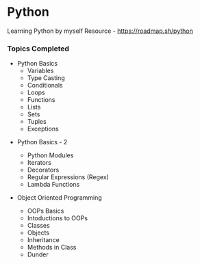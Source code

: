 
# Python

Learning Python by myself 
Resource - https://roadmap.sh/python

### Topics Completed
* Python Basics 
    - Variables 
    - Type Casting
    - Conditionals 
    - Loops 
    - Functions 
    - Lists 
    - Sets 
    - Tuples 
    - Exceptions 

- Python Basics - 2 
    - Python Modules
    - Iterators
    - Decorators 
    - Regular Expressions (Regex)
    - Lambda Functions 

- Object Oriented Programming
    - OOPs Basics 
    - Intoductions to OOPs 
    - Classes 
    - Objects 
    - Inheritance 
    - Methods in Class 
    - Dunder
